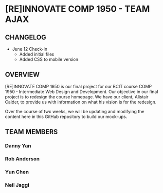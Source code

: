 [RE]INNOVATE COMP 1950 - TEAM AJAX
===============

## CHANGELOG


* June 12 Check-in
  - Added initial files
  - Added CSS to mobile version

OVERVIEW
--------

[RE]INNOVATE COMP 1950 is our final project for our BCIT course COMP 1950 - Intermediate Web Design and Development. Our objective in our final project is to redesign the course homepage. We have our client, Alistair Calder, to provide us with information on what his vision is for the redesign.

Over the course of two weeks, we will be updating and modifying the content here in this GitHub repository to build our mock-ups.

TEAM MEMBERS
------------

### Danny Yan
### Rob Anderson
### Yun Chen
### Neil Jaggi
